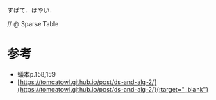 
すぱて．はやい．

// @ Sparse Table

# 参考

* 蟻本p.158,159
* [https://tomcatowl.github.io/post/ds-and-alg-2/](https://tomcatowl.github.io/post/ds-and-alg-2/){:target="_blank"}
